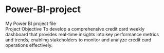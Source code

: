 # Power-BI-project
My Power BI project file
<br>
Project Objective
To develop a comprehensive credit 
card weekly dashboard that 
provides real-time insights into key 
performance metrics and trends, 
enabling stakeholders to monitor 
and analyze credit card operations 
effectively.
</br>
